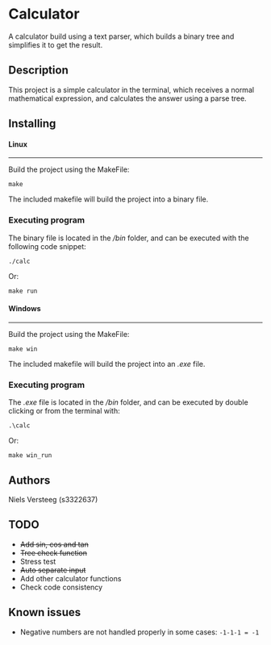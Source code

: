 # Calculator

A calculator build using a text parser, which builds a binary tree and simplifies it to get the result.

## Description

This project is a simple calculator in the terminal, which receives a normal mathematical expression, and calculates the answer using a parse tree. 

## Installing
#### Linux
***
Build the project using the MakeFile:
```
make
```

The included makefile will build the project into a binary file.

### Executing program
The binary file is located in the */bin* folder, and can be executed with the following code snippet:
```
./calc
```
Or:
```
make run
```

#### Windows
***
Build the project using the MakeFile:
```
make win
```

The included makefile will build the project into an *.exe* file.

### Executing program
The *.exe* file is located in the */bin* folder, and can be executed by double clicking or from the terminal with:
```
.\calc
```
Or:
```
make win_run
```

## Authors

Niels Versteeg (s3322637)

## TODO
* <del> Add sin, cos and tan
* <del> Tree check function
* Stress test
* <del> Auto separate input
* Add other calculator functions
* Check code consistency

## Known issues
* Negative numbers are not handled properly in some cases: `-1-1-1 = -1`